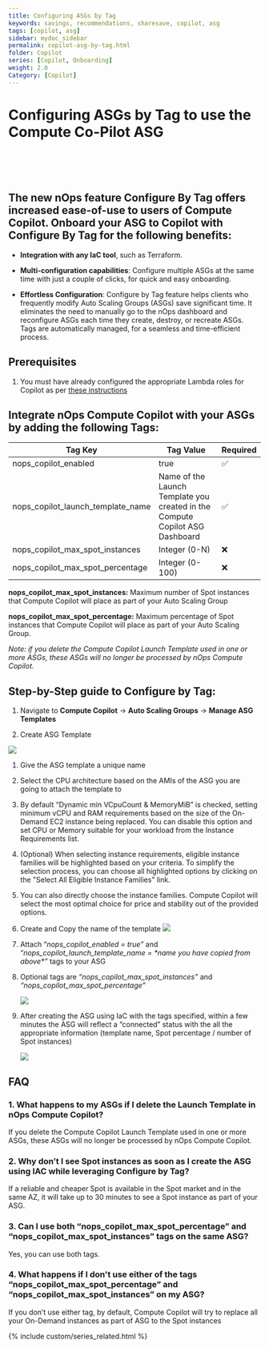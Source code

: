 ```yaml
---
title: Configuring ASGs by Tag
keywords: savings, recommendations, sharesave, copilot, asg
tags: [copilot, asg]
sidebar: mydoc_sidebar
permalink: copilot-asg-by-tag.html
folder: Copilot
series: [Copilot, Onboarding]
weight: 2.0
Category: [Copilot]
---
```




# Configuring ASGs by Tag to use the Compute Co-Pilot ASG
 <a id="configuring-asgs-by-tag-to-use-the-compute-co-pilot-asg"></a>
=====================================================================

## The new nOps feature Configure By Tag offers increased ease-of-use to users of Compute Copilot. Onboard your ASG to Copilot with Configure By Tag for the following benefits:<a id="the-new-nops-feature-configure-by-tag-offers-increased-ease-of-use-to-users-of-compute-copilot-onboard-your-asg-to-copilot-with-configure-by-tag-for-the-following-benefits"></a>

- **Integration with any IaC tool**, such as Terraform.

- **Multi-configuration capabilities**: Configure multiple ASGs at the same time with just a couple of clicks, for quick and easy onboarding.

- **Effortless Configuration**: Configure by Tag feature helps clients who frequently modify Auto Scaling Groups (ASGs) save significant time. It eliminates the need to manually go to the nOps dashboard and reconfigure ASGs each time they create, destroy, or recreate ASGs. Tags are automatically managed, for a seamless and time-efficient process.

## Prerequisites ##

1. You must have already configured the appropriate Lambda roles for Copilot as per [these instructions](/copilot-asg-stackset.html)

## Integrate nOps Compute Copilot with your ASGs by adding the following Tags:<a id="integrate-nops-compute-copilot-with-your-asgs-by-adding-the-following-tags"></a>

|                    **Tag Key**                    |        **Tag Value**                                                                       |     **Required**         |
| ----------------------------------- | -------------------------------------------------------------------------- | ---------- |
|         nops\_copilot\_enabled        |                                     true                                     |       ✅      |
| nops\_copilot\_launch\_template\_name | Name of the Launch Template you created in the Compute Copilot ASG Dashboard |       ✅      |
|  nops\_copilot\_max\_spot\_instances  |                                 Integer (0-N)                                |       ❌      |
|  nops\_copilot\_max\_spot\_percentage |                                Integer (0-100)                               |       ❌      |

**nops\_copilot\_max\_spot\_instances:** Maximum number of Spot instances that Compute Copilot will place as part of your Auto Scaling Group

**nops\_copilot\_max\_spot\_percentage:** Maximum percentage of Spot instances that Compute Copilot will place as part of your Auto Scaling Group.

_Note: if you delete the Compute Copilot Launch Template used in one or more ASGs, these ASGs will no longer be processed by nOps Compute Copilot._


## Step-by-Step guide to Configure by Tag:<a id="step-by-step-guide-to-configure-by-tag"></a>

1. Navigate to **Compute Copilot** -> **Auto Scaling Groups** -> **Manage ASG Templates**

2. Create ASG Template

![](https://lh7-us.googleusercontent.com/UouzjCSllCtBUg3s7lukfPzEK7iMk_TX-vpnRrJEeK0TeiIwzrECGTydSsnEA9pk1DLZW7W2ek0v0hlpVjzyAZrr87Pa02SazL7NZTemNn8xZ4_dBhHKjJOyd36pOtBxKFPCjCztXAvgy5fT9l0PWO0M1lx1obmwGe4mKefIzYT9R-82XdrUEfKY2iK5yA)

1. Give the ASG template a unique name

2. Select the CPU architecture based on the AMIs of the ASG you are going to attach the template to

3. By default “Dynamic min VCpuCount & MemoryMiB” is checked, setting minimum vCPU and RAM requirements based on the size of the On-Demand EC2 instance being replaced. You can disable this option and set CPU or Memory suitable for your workload from the Instance Requirements list.

4. (Optional) When selecting instance requirements, eligible instance families will be highlighted based on your criteria. To simplify the selection process, you can choose all highlighted options by clicking on the "Select All Eligible Instance Families" link.

5. You can also directly choose the instance families. Compute Copilot will select the most optimal choice for price and stability out of the provided options.

6. Create and Copy the name of the template
    ![](https://lh7-us.googleusercontent.com/CugpeTPCXgu_JhjIOZpTfvmhf3S4apoKadmbRb06m6qC-G8uC18ldhdOTe7XRuipBl8fDAREeJJCznfrzs1kQ0M1H5ZAmJvw75GH1RmWKweo2_cj0i5cPezKLSx3VoYrJ8nkZXCTWAHEI3uz3t8ExIc)

7. Attach “_nops\_copilot\_enabled = true”_ and “_nops\_copilot\_launch\_template\_name =_ _\*name you have copied from above\*”_ tags to your ASG 

8. Optional tags are _“nops\_copilot\_max\_spot\_instances”_ and _“nops\_copilot\_max\_spot\_percentage”_

    ![](https://lh7-us.googleusercontent.com/IFrv5Wl_1dC4f0uWTjTeGslLpFrDEvKX5kmS6m2Zoh-jhNuxzgUd5xQVK_SEBNe8ncaZ-7wMrQmj6LT5h13mZVQy4H7PgLqEPkBDz12GWKNVR0-YgaVsUEkVJswIRVc0wV8UKhmxzBkA131HKgRGLeDbxpWlDvainf1aFoERWPnBBQmimpbdyKvgm7J6-Q)

9. After creating the ASG using IaC with the tags specified, within a few minutes the ASG will reflect a “connected” status with the all the appropriate information (template name, Spot percentage / number of Spot instances) 

    ![](https://lh7-us.googleusercontent.com/m3VEDEamTGKq7UGUUM1-GfBAsTCjkPAwqx_JNeMpMP9JqciG285R0WkY8W4oqW3P3diXvyO04owaoUwHcI6YI_uQ7LZAOXSF0lJ2v5qsZvko8zX21iI0Oz4lzvnZr3XeHtRZmRk5sjnVBsjKFHoWk84)

## FAQ

### 1. What happens to my ASGs if I delete the Launch Template in nOps Compute Copilot?
If you delete the Compute Copilot Launch Template used in one or more ASGs, these ASGs will no longer be processed by nOps Compute Copilot.

### 2. Why don’t I see Spot instances as soon as I create the ASG using IAC while leveraging Configure by Tag?
If a reliable and cheaper Spot is available in the Spot market and in the same AZ, it will take up to 30 minutes to see a Spot instance as part of your ASG.

### 3. Can I use both “nops\_copilot\_max\_spot\_percentage” and “nops\_copilot\_max\_spot\_instances” tags on the same ASG?
Yes, you can use both tags. 

### 4. What happens if I don't use either of the tags “nops\_copilot\_max\_spot\_percentage” and “nops\_copilot\_max\_spot\_instances” on my ASG?
If you don’t use either tag, by default, Compute Copilot will try to replace all your On-Demand instances as part of ASG to the Spot instances


{% include custom/series_related.html %}
